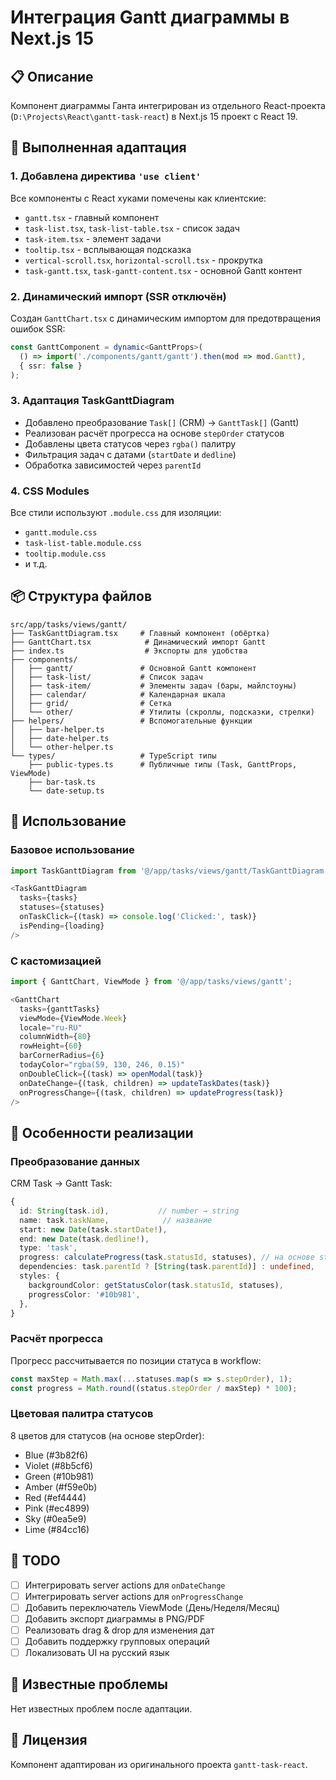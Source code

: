 # Интеграция Gantt диаграммы в Next.js 15

## 📋 Описание

Компонент диаграммы Ганта интегрирован из отдельного React-проекта (`D:\Projects\React\gantt-task-react`) в Next.js 15 проект с React 19.

## 🔧 Выполненная адаптация

### 1. Добавлена директива `'use client'`
Все компоненты с React хуками помечены как клиентские:
- `gantt.tsx` - главный компонент
- `task-list.tsx`, `task-list-table.tsx` - список задач
- `task-item.tsx` - элемент задачи
- `tooltip.tsx` - всплывающая подсказка
- `vertical-scroll.tsx`, `horizontal-scroll.tsx` - прокрутка
- `task-gantt.tsx`, `task-gantt-content.tsx` - основной Gantt контент

### 2. Динамический импорт (SSR отключён)
Создан `GanttChart.tsx` с динамическим импортом для предотвращения ошибок SSR:
```typescript
const GanttComponent = dynamic<GanttProps>(
  () => import('./components/gantt/gantt').then(mod => mod.Gantt),
  { ssr: false }
);
```

### 3. Адаптация TaskGanttDiagram
- Добавлено преобразование `Task[]` (CRM) → `GanttTask[]` (Gantt)
- Реализован расчёт прогресса на основе `stepOrder` статусов
- Добавлены цвета статусов через `rgba()` палитру
- Фильтрация задач с датами (`startDate` и `dedline`)
- Обработка зависимостей через `parentId`

### 4. CSS Modules
Все стили используют `.module.css` для изоляции:
- `gantt.module.css`
- `task-list-table.module.css`
- `tooltip.module.css`
- и т.д.

## 📦 Структура файлов

```
src/app/tasks/views/gantt/
├── TaskGanttDiagram.tsx     # Главный компонент (обёртка)
├── GanttChart.tsx            # Динамический импорт Gantt
├── index.ts                  # Экспорты для удобства
├── components/
│   ├── gantt/               # Основной Gantt компонент
│   ├── task-list/           # Список задач
│   ├── task-item/           # Элементы задач (бары, майлстоуны)
│   ├── calendar/            # Календарная шкала
│   ├── grid/                # Сетка
│   └── other/               # Утилиты (скроллы, подсказки, стрелки)
├── helpers/                 # Вспомогательные функции
│   ├── bar-helper.ts
│   ├── date-helper.ts
│   └── other-helper.ts
└── types/                   # TypeScript типы
    ├── public-types.ts      # Публичные типы (Task, GanttProps, ViewMode)
    ├── bar-task.ts
    └── date-setup.ts
```

## 🎨 Использование

### Базовое использование

```typescript
import TaskGanttDiagram from '@/app/tasks/views/gantt/TaskGanttDiagram';

<TaskGanttDiagram
  tasks={tasks}
  statuses={statuses}
  onTaskClick={(task) => console.log('Clicked:', task)}
  isPending={loading}
/>
```

### С кастомизацией

```typescript
import { GanttChart, ViewMode } from '@/app/tasks/views/gantt';

<GanttChart
  tasks={ganttTasks}
  viewMode={ViewMode.Week}
  locale="ru-RU"
  columnWidth={80}
  rowHeight={60}
  barCornerRadius={6}
  todayColor="rgba(59, 130, 246, 0.15)"
  onDoubleClick={(task) => openModal(task)}
  onDateChange={(task, children) => updateTaskDates(task)}
  onProgressChange={(task, children) => updateProgress(task)}
/>
```

## 🎯 Особенности реализации

### Преобразование данных
CRM Task → Gantt Task:
```typescript
{
  id: String(task.id),           // number → string
  name: task.taskName,            // название
  start: new Date(task.startDate!),
  end: new Date(task.dedline!),
  type: 'task',
  progress: calculateProgress(task.statusId, statuses), // на основе stepOrder
  dependencies: task.parentId ? [String(task.parentId)] : undefined,
  styles: {
    backgroundColor: getStatusColor(task.statusId, statuses),
    progressColor: '#10b981',
  },
}
```

### Расчёт прогресса
Прогресс рассчитывается по позиции статуса в workflow:
```typescript
const maxStep = Math.max(...statuses.map(s => s.stepOrder), 1);
const progress = Math.round((status.stepOrder / maxStep) * 100);
```

### Цветовая палитра статусов
8 цветов для статусов (на основе stepOrder):
- Blue (#3b82f6)
- Violet (#8b5cf6)
- Green (#10b981)
- Amber (#f59e0b)
- Red (#ef4444)
- Pink (#ec4899)
- Sky (#0ea5e9)
- Lime (#84cc16)

## 🔄 TODO

- [ ] Интегрировать server actions для `onDateChange`
- [ ] Интегрировать server actions для `onProgressChange`
- [ ] Добавить переключатель ViewMode (День/Неделя/Месяц)
- [ ] Добавить экспорт диаграммы в PNG/PDF
- [ ] Реализовать drag & drop для изменения дат
- [ ] Добавить поддержку групповых операций
- [ ] Локализовать UI на русский язык

## 🐛 Известные проблемы

Нет известных проблем после адаптации.

## 📝 Лицензия

Компонент адаптирован из оригинального проекта `gantt-task-react`.
